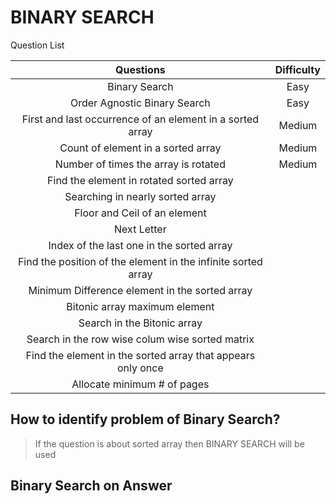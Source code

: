 # BINARY SEARCH #

Question List

|                           Questions                           | Difficulty |
|:-------------------------------------------------------------:|:----------:|
|                         Binary Search                         |    Easy    |
|                 Order Agnostic Binary Search                  |    Easy    |
|   First and last occurrence of an element in a sorted array   |   Medium   |
|              Count of element in a sorted array               |   Medium   |
|             Number of times the array is rotated              |   Medium   |
|           Find the element in rotated sorted array            |            |
|               Searching in nearly sorted array                |            |
|                 Floor and Ceil of an element                  |            |
|                          Next Letter                          |            |
|           Index of the last one in the sorted array           |            |
| Find the position of the element in the infinite sorted array |            |
|        Minimum Difference element in the sorted array         |            |                                      |      ||                                         |      ||                                         |      |
|                 Bitonic array maximum element                 |            |
|                  Search in the Bitonic array                  |            |
|        Search in the row wise colum wise sorted matrix        |            |
|  Find the element in the sorted array that appears only once  |            |
|                  Allocate minimum # of pages                  |            |


## How to identify problem of Binary Search? ##

> If the question is about sorted array then BINARY SEARCH will be used

## Binary Search on Answer ##